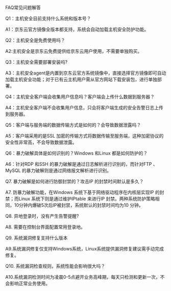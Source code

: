FAQ常见问题解答

Q1：主机安全目前支持什么系统和版本号？

A1：京东云官方镜像全版本都支持，系统会自动加载主机安全防护功能。

Q2：主机安全是免费使用吗？

A2:主机安全是京东云免费提供给京东云用户使用，不需要单独购买。

Q3：主机安全需要部署安装吗?

A3：主机安全agent是内置到京东云官方系统镜像中，直接选择官方镜像即可自动加载主机安全功能；对于已有云主机用户需从官方网站下载安装包，进行单独部署。

Q4：主机安全客户端会收集用户信息吗？客户端会上传什么数据到服务器？

A4：主机安全客户端不会收集用户信息，只会将客户端生成的安全告警日志上传到服务器。

Q5：客户端与服务端的数据传输方式是如何的？会导致数据泄露吗？

A5：客户端采用的是SSL 加密的传输方式将数据传输至服务端，这种加密协议的安全性非常高，不会导致数据泄露。

Q6：暴力破解具体是如何识别的？Windows 和Linux 都是如何防护的？

A6：针对RDP 和SSH 的暴力破解是通过日志解析进行识别的，而针对FTP 、MySQL 的暴力破解则是通过网络报文解析进行识别。

Q7. 暴力破解是如何进行防御封禁的？攻击IP 的封禁时间默认是多久？

A7. 防暴力破解功能，在Windows 系统下基于网络驱动程序在内核层实现IP 的封禁；而Linux 系统下则是通过维护IPtable 来进行IP 封禁。两种系统防护策略相同，10分钟内爆破5次后IP被封禁，系统默认的封禁时间均为10 分钟。

Q8. 异地登录时，没有产生告警提醒?

A8. 需要在控制台界面配置常用登录地。

Q9. 系统漏洞修复支持什么版本

A9.系统漏洞修复仅支持Windows系统，Linux系统提供漏洞修复建议需手动完成修复。

Q10. 系统漏洞检查规则，系统性能会影响很大吗？

A10.系统漏洞检测时间为凌晨0-5点避开业务高峰期，每天只检测和更新一次，不会影响正常业务使用。